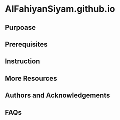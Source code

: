 # AlFahiyanSiyam.github.io



## Purpoase


## Prerequisites



## Instruction

## More Resources

## Authors and Acknowledgements


## FAQs
